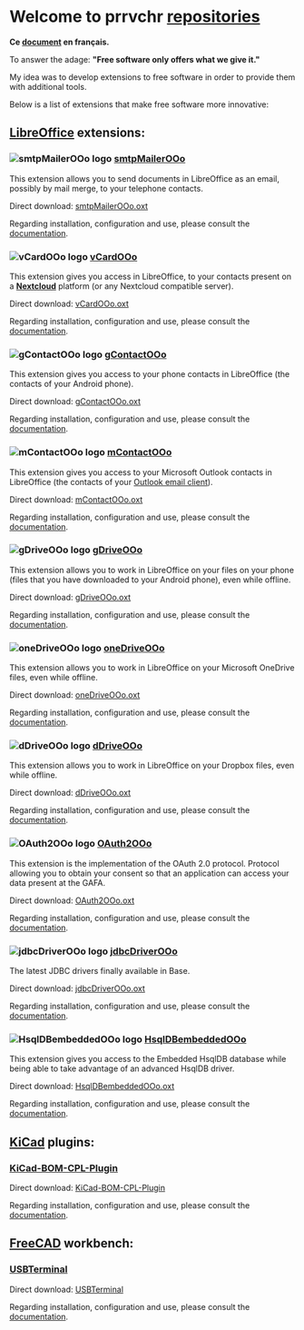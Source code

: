 # Welcome to prrvchr [repositories][1]

**Ce [document][2] en français.**

To answer the adage: **"Free software only offers what we give it."**

My idea was to develop extensions to free software in order to provide them with additional tools.

Below is a list of extensions that make free software more innovative:

## [LibreOffice][3] extensions:

### ![smtpMailerOOo logo][4] [smtpMailerOOo][5]

This extension allows you to send documents in LibreOffice as an email, possibly by mail merge, to your telephone contacts.

Direct download: [smtpMailerOOo.oxt][6]

Regarding installation, configuration and use, please consult the [documentation][7].

### ![vCardOOo logo][8] [vCardOOo][9]

This extension gives you access in LibreOffice, to your contacts present on a [**Nextcloud**][10] platform (or any Nextcloud compatible server).

Direct download: [vCardOOo.oxt][11]

Regarding installation, configuration and use, please consult the [documentation][12].

### ![gContactOOo logo][13] [gContactOOo][14]

This extension gives you access to your phone contacts in LibreOffice (the contacts of your Android phone).

Direct download: [gContactOOo.oxt][15]

Regarding installation, configuration and use, please consult the [documentation][16].

### ![mContactOOo logo][17] [mContactOOo][18]

This extension gives you access to your Microsoft Outlook contacts in LibreOffice (the contacts of your [Outlook email client][19]).

Direct download: [mContactOOo.oxt][20]

Regarding installation, configuration and use, please consult the [documentation][21].

### ![gDriveOOo logo][22] [gDriveOOo][23]

This extension allows you to work in LibreOffice on your files on your phone (files that you have downloaded to your Android phone), even while offline.

Direct download: [gDriveOOo.oxt][24]

Regarding installation, configuration and use, please consult the [documentation][25].

### ![oneDriveOOo logo][26] [oneDriveOOo][27]

This extension allows you to work in LibreOffice on your Microsoft OneDrive files, even while offline.

Direct download: [oneDriveOOo.oxt][28]

Regarding installation, configuration and use, please consult the [documentation][29].

### ![dDriveOOo logo][30] [dDriveOOo][31]

This extension allows you to work in LibreOffice on your Dropbox files, even while offline.

Direct download: [dDriveOOo.oxt][32]

Regarding installation, configuration and use, please consult the [documentation][33].

### ![OAuth2OOo logo][34] [OAuth2OOo][35]

This extension is the implementation of the OAuth 2.0 protocol. Protocol allowing you to obtain your consent so that an application can access your data present at the GAFA.

Direct download: [OAuth2OOo.oxt][36]

Regarding installation, configuration and use, please consult the [documentation][37].

### ![jdbcDriverOOo logo][38] [jdbcDriverOOo][39]

The latest JDBC drivers finally available in Base.

Direct download: [jdbcDriverOOo.oxt][40]

Regarding installation, configuration and use, please consult the [documentation][41].

### ![HsqlDBembeddedOOo logo][42] [HsqlDBembeddedOOo][43]

This extension gives you access to the Embedded HsqlDB database while being able to take advantage of an advanced HsqlDB driver.

Direct download: [HsqlDBembeddedOOo.oxt][44]

Regarding installation, configuration and use, please consult the [documentation][45].

## [KiCad][46] plugins:

### [KiCad-BOM-CPL-Plugin][47]

Direct download: [KiCad-BOM-CPL-Plugin][48]

Regarding installation, configuration and use, please consult the [documentation][49].

## [FreeCAD][50] workbench:

### [USBTerminal][51]

Direct download: [USBTerminal][52]

Regarding installation, configuration and use, please consult the [documentation][53].

[1]: <https://github.com/prrvchr?tab=repositories>
[2]: <https://prrvchr.github.io/README_fr>
[3]: <https://www.libreoffice.org/download/download/>
[4]: <https://prrvchr.github.io/smtpMailerOOo/img/smtpMailerOOo.png>
[5]: <https://github.com/prrvchr/smtpMailerOOo/>
[6]: <https://github.com/prrvchr/smtpMailerOOo/raw/master/source/smtpMailerOOo/dist/smtpMailerOOo.oxt>
[7]: <https://prrvchr.github.io/smtpMailerOOo/>
[8]: <https://prrvchr.github.io/vCardOOo/img/vCardOOo.png>
[9]: <https://github.com/prrvchr/vCardOOo/>
[10]: <https://en.wikipedia.org/wiki/Nextcloud>
[11]: <https://github.com/prrvchr/vCardOOo/raw/main/source/vCardOOo/dist/vCardOOo.oxt>
[12]: <https://prrvchr.github.io/vCardOOo/>
[13]: <https://prrvchr.github.io/gContactOOo/img/gContactOOo.png>
[14]: <https://github.com/prrvchr/gContactOOo/>
[15]: <https://github.com/prrvchr/gContactOOo/raw/master/source/gContactOOo/dist/gContactOOo.oxt>
[16]: <https://prrvchr.github.io/gContactOOo/>
[17]: <https://prrvchr.github.io/mContactOOo/img/mContactOOo.png>
[18]: <https://github.com/prrvchr/mContactOOo/>
[19]: <https://outlook.live.com/mail/0/>
[20]: <https://github.com/prrvchr/mContactOOo/raw/main/source/mContactOOo/dist/mContactOOo.oxt>
[21]: <https://prrvchr.github.io/mContactOOo/>
[22]: <https://prrvchr.github.io/gDriveOOo/img/gDriveOOo.png>
[23]: <https://github.com/prrvchr/gDriveOOo/>
[24]: <https://github.com/prrvchr/gDriveOOo/raw/master/source/gDriveOOo/dist/gDriveOOo.oxt>
[25]: <https://prrvchr.github.io/gDriveOOo/>
[26]: <https://prrvchr.github.io/oneDriveOOo/img/oneDriveOOo.png>
[27]: <https://github.com/prrvchr/oneDriveOOo/>
[28]: <https://github.com/prrvchr/oneDriveOOo/raw/master/source/oneDriveOOo/dist/oneDriveOOo.oxt>
[29]: <https://prrvchr.github.io/oneDriveOOo/>
[30]: <https://prrvchr.github.io/dDriveOOo/img/dDriveOOo.png>
[31]: <https://github.com/prrvchr/dDriveOOo/>
[32]: <https://github.com/prrvchr/dDriveOOo/raw/master/source/dDriveOOo/dist/dDriveOOo.oxt>
[33]: <https://prrvchr.github.io/dDriveOOo/>
[34]: <https://prrvchr.github.io/OAuth2OOo/img/OAuth2OOo.png>
[35]: <https://github.com/prrvchr/OAuth2OOo>
[36]: <https://github.com/prrvchr/OAuth2OOo/raw/master/OAuth2OOo.oxt>
[37]: <https://prrvchr.github.io/OAuth2OOo/>
[38]: <https://prrvchr.github.io/jdbcDriverOOo/img/jdbcDriverOOo.png>
[39]: <https://github.com/prrvchr/jdbcDriverOOo/>
[40]: <https://github.com/prrvchr/jdbcDriverOOo/raw/master/source/jdbcDriverOOo/dist/jdbcDriverOOo.oxt>
[41]: <https://prrvchr.github.io/jdbcDriverOOo/>
[42]: <https://prrvchr.github.io/HsqlDBembeddedOOo/img/HsqlDBembeddedOOo.png>
[43]: <https://github.com/prrvchr/HsqlDBembeddedOOo>
[44]: <https://github.com/prrvchr/HsqlDBembeddedOOo/raw/master/source/HsqlDBembeddedOOo/dist/HsqlDBembeddedOOo.oxt>
[45]: <https://prrvchr.github.io/HsqlDBembeddedOOo/>
[46]: <https://kicad-pcb.org/download/>
[47]: <https://github.com/prrvchr/KiCad-BOM-CPL-Plugin/>
[48]: <https://github.com/prrvchr/KiCad-BOM-CPL-Plugin/archive/v0.0.5.zip>
[49]: <https://prrvchr.github.io/KiCad-BOM-CPL-Plugin/>
[50]: <https://www.freecadweb.org/downloads.php>
[51]: <https://github.com/prrvchr/USBTerminal/>
[52]: <https://github.com/prrvchr/USBTerminal/archive/v0.7.zip>
[53]: <https://prrvchr.github.io/USBTerminal/>
